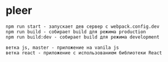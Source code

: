 # pleer

    npm run start - запускает дев сервер с webpack.config.dev
    npm run build - собирает build для режима production
    npm run build:dev - собирает build для режима development

    ветка js, master - приложение на vanila js
    ветка react - приложение с использованием библиотеки React
